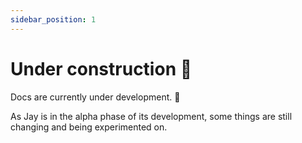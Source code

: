 ```yaml
---
sidebar_position: 1
---
```


# Under construction 🚧

Docs are currently under development. 🚧

As Jay is in the alpha phase of its development, some things are still changing and being experimented on.
